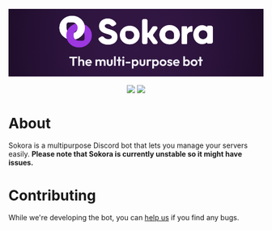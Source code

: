 <div align="center">
  <p>
    <img src="banner.png" />
  </p>
  <p>
    <a href="https://discord.gg/c6C25P4BuY"><img src="https://img.shields.io/discord/903852579837059113?color=5865F2&logo=discord&logoColor=white" /></a>
    <a href="https://ptb.discord.com/api/oauth2/authorize?client_id=873918300726394960&permissions=8&scope=bot%20applications.commands"><img src="https://img.shields.io/badge/bot-Invite%20the%20bot%20here!-blue" /></a>
  </p>
</div>

# About
Sokora is a multipurpose Discord bot that lets you manage your servers easily.
**Please note that Sokora is currently unstable so it might have issues.**

# Contributing
While we're developing the bot, you can [help us](CONTRIBUTING.MD) if you find any bugs.
